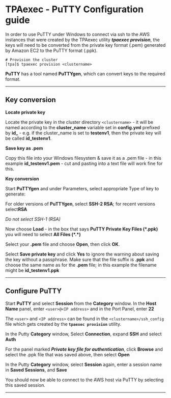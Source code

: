 # TPAexec - PuTTY Configuration guide

In order to use PuTTY under Windows to connect via ssh to the AWS instances
that were created by the TPAexec utility ***tpaexec provision***, the keys will
need to be converted from the private key format (.pem) generated by Amazon EC2
to the PuTTY format (.ppk).

    # Provision the cluster
    [tpa]$ tpaexec provision <clustername>

**PuTTY** has a tool named **PuTTYgen**, which can convert keys to the required
format.

------

## Key conversion

**Locate private key**

Locate the private key in the cluster directory `<clustername>` - it will be
named according to the **cluster_name** variable set in **config.yml** prefixed
by **id_** - e.g. if the cluster_name is set to **testenv1**, then the private
key will be called **id_testenv1**.

**Save key as .pem**

Copy this file into your Windows filesystem & save it as a .pem file - in this
example **id_testenv1.pem** - cut and pasting into a text file will work fine
for this.

**Key conversion**

Start **PuTTYgen** and under Parameters, select appropriate Type of key to
generate:

For older versions of **PuTTYgen**, select **SSH-2 RSA**; for recent versions
select**RSA**

*Do not select SSH-1 (RSA)*

Now choose **Load** - in the box that says **PuTTY Private Key Files (*.ppk)**
you will need to select **All Files (\*.\*)**

Select your **.pem** file and choose **Open**, then click **OK**.

Select **Save private key** and click **Yes** to ignore the warning about saving
the key without a passphrase. Make sure that the file suffix is **.ppk** and
choose the same name as for the **.pem** file; in this example the filename
might be **id_testenv1.ppk**

------

## **Configure PuTTY**

Start **PuTTY** and select **Session** from the **Category** window. In the
**Host Name** panel, enter `<user>@<IP address>` and in the Port Panel, enter
**22**

The `<user>` and `<IP address>` can be found in the `<clustername>/ssh_config`
file which gets created by the **`tpaexec provision`** utility.

In the Putty **Category** window, Select **Connection**, expand **SSH** and
select **Auth**

For the panel marked ***Private key file for authentication***, click **Browse**
and select the .ppk file that was saved  above, then select **Open**

In the Putty **Category** window, select **Session** again, enter a session name
in **Saved Sessions**, and **Save**

You should now be able to connect to the AWS host via PuTTY by selecting this
saved session.



------
